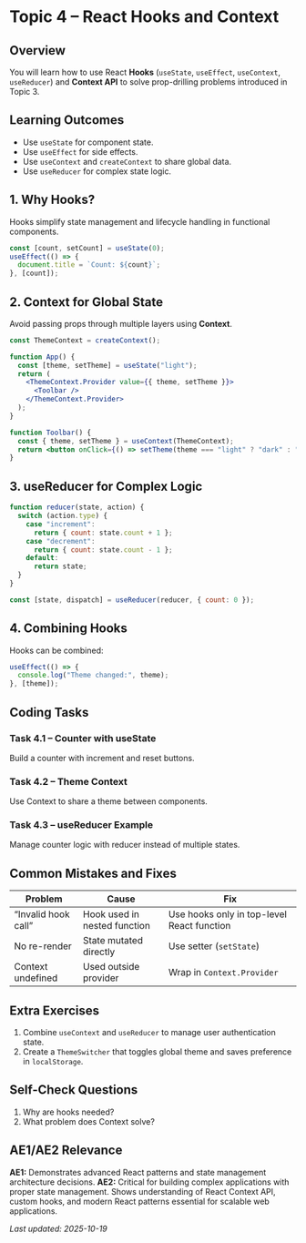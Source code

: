 # Topic 4 – React Hooks and Context

## Overview
You will learn how to use React **Hooks** (`useState`, `useEffect`, `useContext`, `useReducer`) and **Context API** to solve prop-drilling problems introduced in Topic 3.

## Learning Outcomes
- Use `useState` for component state.
- Use `useEffect` for side effects.
- Use `useContext` and `createContext` to share global data.
- Use `useReducer` for complex state logic.

## 1. Why Hooks?
Hooks simplify state management and lifecycle handling in functional components.

```jsx
const [count, setCount] = useState(0);
useEffect(() => {
  document.title = `Count: ${count}`;
}, [count]);
```

## 2. Context for Global State
Avoid passing props through multiple layers using **Context**.

```jsx
const ThemeContext = createContext();

function App() {
  const [theme, setTheme] = useState("light");
  return (
    <ThemeContext.Provider value={{ theme, setTheme }}>
      <Toolbar />
    </ThemeContext.Provider>
  );
}

function Toolbar() {
  const { theme, setTheme } = useContext(ThemeContext);
  return <button onClick={() => setTheme(theme === "light" ? "dark" : "light")}>Toggle Theme</button>;
}
```

## 3. useReducer for Complex Logic
```jsx
function reducer(state, action) {
  switch (action.type) {
    case "increment":
      return { count: state.count + 1 };
    case "decrement":
      return { count: state.count - 1 };
    default:
      return state;
  }
}

const [state, dispatch] = useReducer(reducer, { count: 0 });
```

## 4. Combining Hooks
Hooks can be combined:
```jsx
useEffect(() => {
  console.log("Theme changed:", theme);
}, [theme]);
```

## Coding Tasks
### Task 4.1 – Counter with useState
Build a counter with increment and reset buttons.

### Task 4.2 – Theme Context
Use Context to share a theme between components.

### Task 4.3 – useReducer Example
Manage counter logic with reducer instead of multiple states.

## Common Mistakes and Fixes
| Problem | Cause | Fix |
|---|---|---|
| “Invalid hook call” | Hook used in nested function | Use hooks only in top-level React function |
| No re-render | State mutated directly | Use setter (`setState`) |
| Context undefined | Used outside provider | Wrap in `Context.Provider` |

## Extra Exercises
1. Combine `useContext` and `useReducer` to manage user authentication state.
2. Create a `ThemeSwitcher` that toggles global theme and saves preference in `localStorage`.

## Self-Check Questions
1. Why are hooks needed?
2. What problem does Context solve?

## AE1/AE2 Relevance
**AE1:** Demonstrates advanced React patterns and state management architecture decisions.
**AE2:** Critical for building complex applications with proper state management. Shows understanding of React Context API, custom hooks, and modern React patterns essential for scalable web applications.

_Last updated: 2025-10-19_
